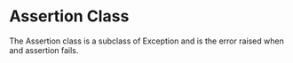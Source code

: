 # Assertion Class

The Assertion class is a subclass of Exception and is the error raised when
and assertion fails.

